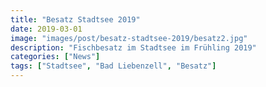 ```yaml
---
title: "Besatz Stadtsee 2019"
date: 2019-03-01
image: "images/post/besatz-stadtsee-2019/besatz2.jpg"
description: "Fischbesatz im Stadtsee im Frühling 2019"
categories: ["News"]
tags: ["Stadtsee", "Bad Liebenzell", "Besatz"]
---
```

